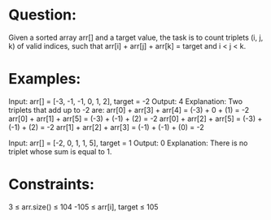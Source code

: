 # Question:
Given a sorted array arr[] and a target value, the task is to count triplets (i, j, k) of valid indices, such that arr[i] + arr[j] + arr[k] = target and i < j < k.

# Examples:

Input: arr[] = [-3, -1, -1, 0, 1, 2], target = -2
Output: 4
Explanation: Two triplets that add up to -2 are:
arr[0] + arr[3] + arr[4] = (-3) + 0 + (1) = -2
arr[0] + arr[1] + arr[5] = (-3) + (-1) + (2) = -2
arr[0] + arr[2] + arr[5] = (-3) + (-1) + (2) = -2
arr[1] + arr[2] + arr[3] = (-1) + (-1) + (0) = -2

Input: arr[] = [-2, 0, 1, 1, 5], target = 1
Output: 0
Explanation: There is no triplet whose sum is equal to 1. 

# Constraints:
3 ≤ arr.size() ≤ 104
-105 ≤ arr[i], target ≤ 105